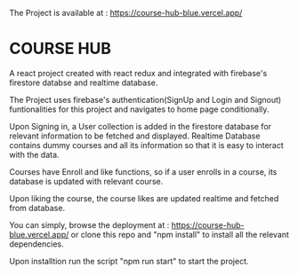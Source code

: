 The Project is available at : https://course-hub-blue.vercel.app/

# COURSE HUB
A react project created with react redux and integrated with firebase's firestore databse and realtime database.

The Project uses firebase's authentication(SignUp and Login and Signout) funtionalities for this project and navigates to home page conditionally.

Upon Signing in, a User collection is added in the firestore database for relevant information to be fetched and displayed.
Realtime Database contains dummy courses and all its information so that it is easy to interact with the data.

Courses have Enroll and like functions, so if a user enrolls in a course, its database is updated with relevant course.

Upon liking the course, the course likes are updated realtime and fetched from database.


You can simply, browse the deployment at : https://course-hub-blue.vercel.app/
or clone this repo and "npm install" to install all the relevant dependencies.

Upon installtion run the script "npm run start" to start the project. 